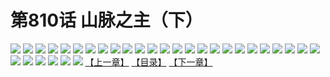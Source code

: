 # 第810话 山脉之主（下）
![](https://mhpic.xiaomingtaiji.net/comic/D/斗破苍穹/第810话F1_262503/1.jpg-zymk.middle.webp)
![](https://mhpic.xiaomingtaiji.net/comic/D/斗破苍穹/第810话F1_262503/2.jpg-zymk.middle.webp)
![](https://mhpic.xiaomingtaiji.net/comic/D/斗破苍穹/第810话F1_262503/3.jpg-zymk.middle.webp)
![](https://mhpic.xiaomingtaiji.net/comic/D/斗破苍穹/第810话F1_262503/4.jpg-zymk.middle.webp)
![](https://mhpic.xiaomingtaiji.net/comic/D/斗破苍穹/第810话F1_262503/5.jpg-zymk.middle.webp)
![](https://mhpic.xiaomingtaiji.net/comic/D/斗破苍穹/第810话F1_262503/6.jpg-zymk.middle.webp)
![](https://mhpic.xiaomingtaiji.net/comic/D/斗破苍穹/第810话F1_262503/7.jpg-zymk.middle.webp)
![](https://mhpic.xiaomingtaiji.net/comic/D/斗破苍穹/第810话F1_262503/8.jpg-zymk.middle.webp)
![](https://mhpic.xiaomingtaiji.net/comic/D/斗破苍穹/第810话F1_262503/9.jpg-zymk.middle.webp)
![](https://mhpic.xiaomingtaiji.net/comic/D/斗破苍穹/第810话F1_262503/10.jpg-zymk.middle.webp)
![](https://mhpic.xiaomingtaiji.net/comic/D/斗破苍穹/第810话F1_262503/11.jpg-zymk.middle.webp)
![](https://mhpic.xiaomingtaiji.net/comic/D/斗破苍穹/第810话F1_262503/12.jpg-zymk.middle.webp)
![](https://mhpic.xiaomingtaiji.net/comic/D/斗破苍穹/第810话F1_262503/13.jpg-zymk.middle.webp)
![](https://mhpic.xiaomingtaiji.net/comic/D/斗破苍穹/第810话F1_262503/14.jpg-zymk.middle.webp)
![](https://mhpic.xiaomingtaiji.net/comic/D/斗破苍穹/第810话F1_262503/15.jpg-zymk.middle.webp)
![](https://mhpic.xiaomingtaiji.net/comic/D/斗破苍穹/第810话F1_262503/16.jpg-zymk.middle.webp)
![](https://mhpic.xiaomingtaiji.net/comic/D/斗破苍穹/第810话F1_262503/17.jpg-zymk.middle.webp)
![](https://mhpic.xiaomingtaiji.net/comic/D/斗破苍穹/第810话F1_262503/18.jpg-zymk.middle.webp)
![](https://mhpic.xiaomingtaiji.net/comic/D/斗破苍穹/第810话F1_262503/19.jpg-zymk.middle.webp)
![](https://mhpic.xiaomingtaiji.net/comic/D/斗破苍穹/第810话F1_262503/20.jpg-zymk.middle.webp)
![](https://mhpic.xiaomingtaiji.net/comic/D/斗破苍穹/第810话F1_262503/21.jpg-zymk.middle.webp)
![](https://mhpic.xiaomingtaiji.net/comic/D/斗破苍穹/第810话F1_262503/22.jpg-zymk.middle.webp)
![](https://mhpic.xiaomingtaiji.net/comic/D/斗破苍穹/第810话F1_262503/23.jpg-zymk.middle.webp)
![](https://mhpic.xiaomingtaiji.net/comic/D/斗破苍穹/第810话F1_262503/24.jpg-zymk.middle.webp)
![](https://mhpic.xiaomingtaiji.net/comic/D/斗破苍穹/第810话F1_262503/25.jpg-zymk.middle.webp)
![](https://mhpic.xiaomingtaiji.net/comic/D/斗破苍穹/第810话F1_262503/26.jpg-zymk.middle.webp)
![](https://mhpic.xiaomingtaiji.net/comic/D/斗破苍穹/第810话F1_262503/27.jpg-zymk.middle.webp)
![](https://mhpic.xiaomingtaiji.net/comic/D/斗破苍穹/第810话F1_262503/28.jpg-zymk.middle.webp)
![](https://mhpic.xiaomingtaiji.net/comic/D/斗破苍穹/第810话F1_262503/29.jpg-zymk.middle.webp)
![](https://mhpic.xiaomingtaiji.net/comic/D/斗破苍穹/第810话F1_262503/30.jpg-zymk.middle.webp)
![](https://mhpic.xiaomingtaiji.net/comic/D/斗破苍穹/第810话F1_262503/31.jpg-zymk.middle.webp)
[【上一章】](./813.md)
[【目录】](./README.md)
[【下一章】](./815.md)
